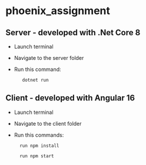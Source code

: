 # phoenix_assignment


## Server - developed with .Net Core 8
 * Launch terminal
 * Navigate to the server folder
 * Run this command:

          dotnet run

 ## Client - developed with Angular 16
 * Launch terminal
 * Navigate to the client folder
 * Run this commands:

         run npm install
         
         run npm start
